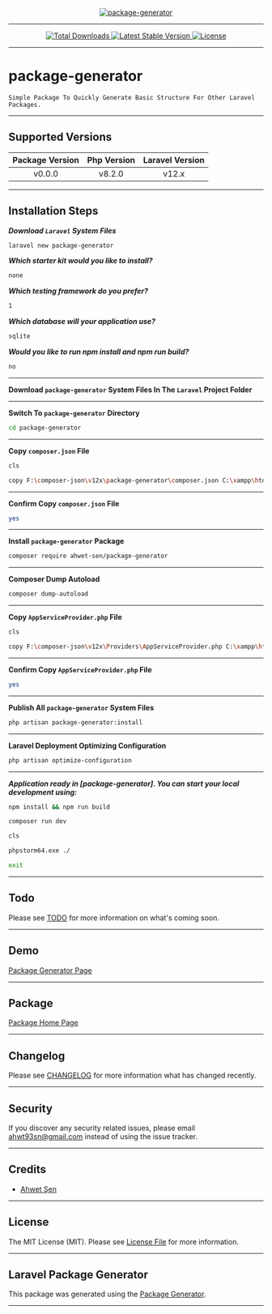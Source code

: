 [
    <p align="center">
        <img src="https://banners.beyondco.de/package-generator.png?theme=light&packageManager=composer+require&packageName=ahwet-sen%2Fpackage-generator&pattern=architect&style=style_1&description=Simple+Package+To+Quickly+Generate+Basic+Structure+For+Other+Laravel+Packages.&md=1&showWatermark=0&fontSize=175px&images=code" alt="package-generator">
    </p>
](https://github.com/ahwet-sen/package-generator)

- - - - -

[
    <p align="center">
        <img src="https://img.shields.io/packagist/dt/ahwet-sen/package-generator" alt="Total Downloads">
        <img src="https://img.shields.io/packagist/v/ahwet-sen/package-generator" alt="Latest Stable Version">
        <img src="https://img.shields.io/packagist/l/ahwet-sen/package-generator" alt="License">
    </p>
](https://github.com/ahwet-sen/package-generator)

- - - - -

# package-generator

    Simple Package To Quickly Generate Basic Structure For Other Laravel Packages.

- - - - -

## Supported Versions

| Package Version | Php Version | Laravel Version |
|:---------------:|:-----------:|:---------------:|
|     v0.0.0      |   v8.2.0    |      v12.x      |

- - - - -

## Installation Steps

**_Download `Laravel` System Files_**

```bash
laravel new package-generator

```

**_Which starter kit would you like to install?_**

```bash
none

```

**_Which testing framework do you prefer?_**

```bash
1

```

**_Which database will your application use?_**

```bash
sqlite

```

**_Would you like to run npm install and npm run build?_**

```bash
no

```

- - - - -

**Download `package-generator` System Files In The `Laravel` Project Folder**

- - - - -

**Switch To `package-generator` Directory**

```bash
cd package-generator

```

- - - - -

**Copy `composer.json` File**

```bash
cls

copy F:\composer-json\v12x\package-generator\composer.json C:\xampp\htdocs\package-generator\composer.json

```

- - - - -

**Confirm Copy `composer.json` File**

```bash
yes

```

- - - - -

**Install `package-generator` Package**

```bash
composer require ahwet-sen/package-generator

```

- - - - -

**Composer Dump Autoload**

```bash
composer dump-autoload

```

- - - - -

**Copy `AppServiceProvider.php` File**

```bash
cls

copy F:\composer-json\v12x\Providers\AppServiceProvider.php C:\xampp\htdocs\package-generator\app\Providers\AppServiceProvider.php

```

- - - - -

**Confirm Copy `AppServiceProvider.php` File**

```bash
yes

```

- - - - -

**Publish All `package-generator` System Files**

```bash
php artisan package-generator:install

```

- - - - -

**Laravel Deployment Optimizing Configuration**

```bash
php artisan optimize-configuration

```

- - - - -

**_Application ready in [package-generator]. You can start your local development using:_**

```bash
npm install && npm run build

```

```bash
composer run dev

```

```bash
cls

phpstorm64.exe ./

exit

```

- - - - -

## Todo

Please see [TODO](TODO.md) for more information on what's coming soon.

- - - - -

## Demo

[Package Generator Page](http://package-generator.test)

- - - - -

## Package

[Package Home Page](https://github.com/ahwet-sen/package-generator)

- - - - -

## Changelog

Please see [CHANGELOG](CHANGELOG.md) for more information what has changed recently.

- - - - -

## Security

If you discover any security related issues, please email [ahwt93sn@gmail.com](mailto:ahwt93sn@gmail.com) instead of using the issue tracker.

- - - - -

## Credits

-   [Ahwet Şen](https://github.com/ahwet-sen)

- - - - -

## License

The MIT License (MIT). Please see [License File](LICENSE.md) for more information.

- - - - -

## Laravel Package Generator

This package was generated using the [Package Generator](https://github.com/ahwet-sen/package-generator).

- - - - -
